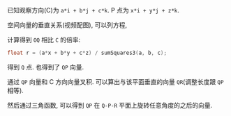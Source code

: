 
已知观察方向(C)为 `a*i + b*j + c*k`.
P 点为 `x*i + y*j + z*k`.

空间向量的垂直关系(视频配图), 可以列方程,

计算得到 `OQ` 相比 `C` 的倍率:

```c
float r = (a*x + b*y + c*z) / sumSquares3(a, b, c);
```

得到 `Q` 点. 也得到了 `QP` 向量.

通过 `QP` 向量和 C 方向向量叉积. 可以算出与该平面垂直的向量 `QR`(调整长度跟 `QP` 相等).

然后通过三角函数, 可以得到 `QP` 在 `Q-P-R` 平面上旋转任意角度的之后的向量.
